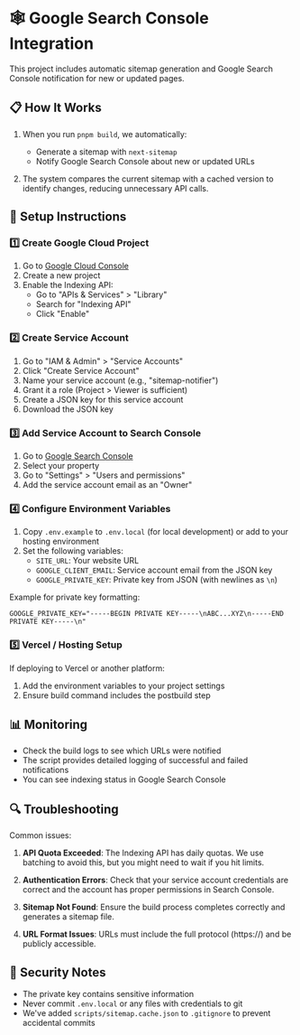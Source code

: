 # 🕸️ Google Search Console Integration

This project includes automatic sitemap generation and Google Search Console notification for new or updated pages.

## 📋 How It Works

1. When you run `pnpm build`, we automatically:

   - Generate a sitemap with `next-sitemap`
   - Notify Google Search Console about new or updated URLs

2. The system compares the current sitemap with a cached version to identify changes, reducing unnecessary API calls.

## 🔧 Setup Instructions

### 1️⃣ Create Google Cloud Project

1. Go to [Google Cloud Console](https://console.cloud.google.com/)
2. Create a new project
3. Enable the Indexing API:
   - Go to "APIs & Services" > "Library"
   - Search for "Indexing API"
   - Click "Enable"

### 2️⃣ Create Service Account

1. Go to "IAM & Admin" > "Service Accounts"
2. Click "Create Service Account"
3. Name your service account (e.g., "sitemap-notifier")
4. Grant it a role (Project > Viewer is sufficient)
5. Create a JSON key for this service account
6. Download the JSON key

### 3️⃣ Add Service Account to Search Console

1. Go to [Google Search Console](https://search.google.com/search-console)
2. Select your property
3. Go to "Settings" > "Users and permissions"
4. Add the service account email as an "Owner"

### 4️⃣ Configure Environment Variables

1. Copy `.env.example` to `.env.local` (for local development) or add to your hosting environment
2. Set the following variables:
   - `SITE_URL`: Your website URL
   - `GOOGLE_CLIENT_EMAIL`: Service account email from the JSON key
   - `GOOGLE_PRIVATE_KEY`: Private key from JSON (with newlines as `\n`)

Example for private key formatting:

```
GOOGLE_PRIVATE_KEY="-----BEGIN PRIVATE KEY-----\nABC...XYZ\n-----END PRIVATE KEY-----\n"
```

### 5️⃣ Vercel / Hosting Setup

If deploying to Vercel or another platform:

1. Add the environment variables to your project settings
2. Ensure build command includes the postbuild step

## 📊 Monitoring

- Check the build logs to see which URLs were notified
- The script provides detailed logging of successful and failed notifications
- You can see indexing status in Google Search Console

## 🔍 Troubleshooting

Common issues:

1. **API Quota Exceeded**: The Indexing API has daily quotas. We use batching to avoid this, but you might need to wait if you hit limits.

2. **Authentication Errors**: Check that your service account credentials are correct and the account has proper permissions in Search Console.

3. **Sitemap Not Found**: Ensure the build process completes correctly and generates a sitemap file.

4. **URL Format Issues**: URLs must include the full protocol (https://) and be publicly accessible.

## 🔐 Security Notes

- The private key contains sensitive information
- Never commit `.env.local` or any files with credentials to git
- We've added `scripts/sitemap.cache.json` to `.gitignore` to prevent accidental commits
